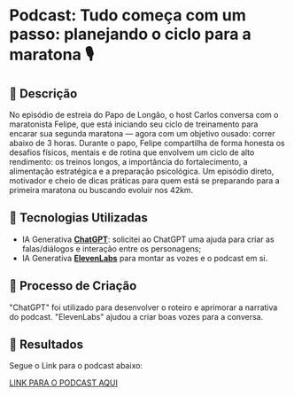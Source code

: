 # Podcast: Tudo começa com um passo: planejando o ciclo para a maratona 🎙️

## 📒 Descrição
No episódio de estreia do Papo de Longão, o host Carlos conversa com o maratonista Felipe, que está iniciando seu ciclo de treinamento para encarar sua segunda maratona — agora com um objetivo ousado: correr abaixo de 3 horas.
Durante o papo, Felipe compartilha de forma honesta os desafios físicos, mentais e de rotina que envolvem um ciclo de alto rendimento: os treinos longos, a importância do fortalecimento, a alimentação estratégica e a preparação psicológica.
Um episódio direto, motivador e cheio de dicas práticas para quem está se preparando para a primeira maratona ou buscando evoluir nos 42km.

## 🤖 Tecnologias Utilizadas
- IA Generativa **[ChatGPT](https://chat.openai.com)**: solicitei ao ChatGPT uma ajuda para criar as falas/diálogos e interação entre os personagens;
- IA Generativa **[ElevenLabs](https://www.elevenlabs.io)** para montar as vozes e o podcast em si.

## 🧐 Processo de Criação
"ChatGPT" foi utilizado para desenvolver o roteiro e aprimorar a narrativa do podcast. "ElevenLabs" ajudou a criar boas vozes para a conversa.

## 🚀 Resultados
Segue o Link para o podcast abaixo:

[LINK PARA O PODCAST AQUI](https://soundcloud.com/felipe-alboy/projeto-fundamentos-de-ia?si=1b26103705744f918bfe25cbf4a99732&utm_source=clipboard&utm_medium=text&utm_campaign=social_sharing)

